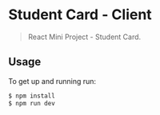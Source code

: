 # Student Card - Client
> React Mini Project - Student Card.

## Usage
To get up and running run:
``` bash
$ npm install
$ npm run dev